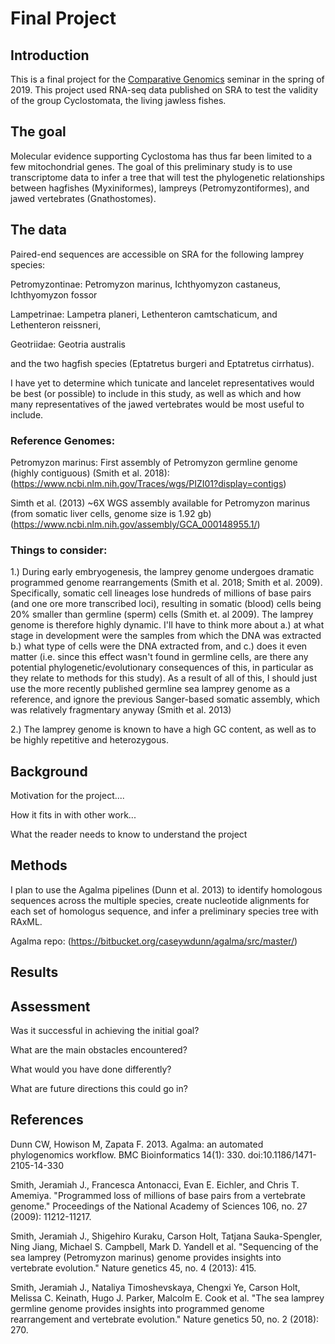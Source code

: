 # Final Project

## Introduction

This is a final project for the [Comparative Genomics](https://github.com/Yale-EEB723/syllabus) seminar in the spring of 2019. This project used RNA-seq data published on SRA to test the validity of the group Cyclostomata, the living jawless fishes.

## The goal

Molecular evidence supporting Cyclostoma has thus far been limited to a few mitochondrial genes. The goal of this preliminary study is to use transcriptome data to infer a tree that will test the phylogenetic relationships between hagfishes (Myxiniformes), lampreys (Petromyzontiformes), and jawed vertebrates (Gnathostomes).

## The data

Paired-end sequences are accessible on SRA for the following lamprey species:

Petromyzontinae: Petromyzon marinus, Ichthyomyzon castaneus, Ichthyomyzon fossor

Lampetrinae: Lampetra planeri, Lethenteron camtschaticum, and Lethenteron reissneri,

Geotriidae: Geotria australis

and the two hagfish species (Eptatretus burgeri and Eptatretus cirrhatus).

I have yet to determine which tunicate and lancelet representatives would be best (or possible) to include in this study, as well as which and how many representatives of the jawed vertebrates would be most useful to include. 

### Reference Genomes:

Petromyzon marinus:
First assembly of Petromyzon germline genome (highly contiguous) (Smith et al. 2018):
(https://www.ncbi.nlm.nih.gov/Traces/wgs/PIZI01?display=contigs)

Simth et al. (2013)
~6X WGS assembly available for Petromyzon marinus (from somatic liver cells, genome size is 1.92 gb)
(https://www.ncbi.nlm.nih.gov/assembly/GCA_000148955.1/)



### Things to consider:
1.) During early embryogenesis, the lamprey genome undergoes dramatic programmed genome rearrangements (Smith et al. 2018; Smith et al. 2009). Specifically, somatic cell lineages lose hundreds of millions of base pairs (and one ore more transcribed loci), resulting in somatic (blood) cells being 20% smaller than germline (sperm) cells (Smith et. al 2009). The lamprey genome is therefore highly dynamic. I'll have to think more about a.) at what stage in development were the samples from which the DNA was extracted b.) what type of cells were the DNA extracted from, and c.) does it even matter (i.e. since this effect wasn't found in germline cells, are there any potential phylogenetic/evolutionary consequences of this, in particular as they relate to methods for this study). As a result of all of this, I should just use the more recently published germline sea lamprey genome as a reference, and ignore the previous Sanger-based somatic assembly, which was relatively fragmentary anyway (Smith et al. 2013)

2.) The lamprey genome is known to have a high GC content, as well as to be highly repetitive and heterozygous.


## Background

Motivation for the project....

How it fits in with other work...

What the reader needs to know to understand the project


## Methods
I plan to use the Agalma pipelines (Dunn et al. 2013) to identify homologous sequences across the multiple species, create nucleotide alignments for each set of homologus sequence, and infer a preliminary species tree with RAxML.

Agalma repo: (https://bitbucket.org/caseywdunn/agalma/src/master/)

## Results


## Assessment

Was it successful in achieving the initial goal?

What are the main obstacles encountered?

What would you have done differently?

What are future directions this could go in?

## References

Dunn CW, Howison M, Zapata F. 2013. Agalma: an automated phylogenomics workflow. BMC Bioinformatics 14(1): 330. doi:10.1186/1471-2105-14-330

Smith, Jeramiah J., Francesca Antonacci, Evan E. Eichler, and Chris T. Amemiya. "Programmed loss of millions of base pairs from a vertebrate genome." Proceedings of the National Academy of Sciences 106, no. 27 (2009): 11212-11217.

Smith, Jeramiah J., Shigehiro Kuraku, Carson Holt, Tatjana Sauka-Spengler, Ning Jiang, Michael S. Campbell, Mark D. Yandell et al. "Sequencing of the sea lamprey (Petromyzon marinus) genome provides insights into vertebrate evolution." Nature genetics 45, no. 4 (2013): 415.

Smith, Jeramiah J., Nataliya Timoshevskaya, Chengxi Ye, Carson Holt, Melissa C. Keinath, Hugo J. Parker, Malcolm E. Cook et al. "The sea lamprey germline genome provides insights into programmed genome rearrangement and vertebrate evolution." Nature genetics 50, no. 2 (2018): 270.